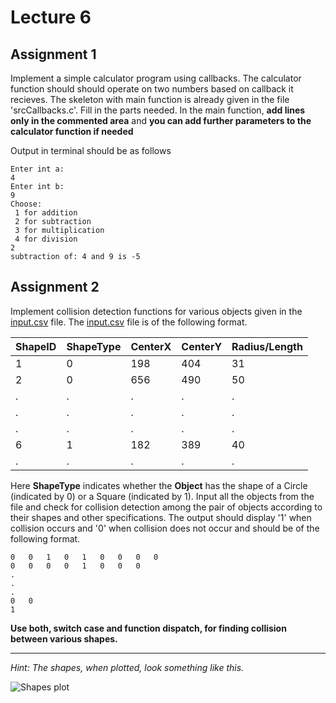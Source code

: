 # Lecture 6
## Assignment 1

Implement a simple calculator program using callbacks.
The calculator function should should operate on two numbers based on callback it recieves.
The skeleton with main function is already given in the file 'srcCallbacks.c'.
Fill in the parts needed.
In the main function,
**add lines only in the commented area**
and 
**you can add further parameters to the calculator function if needed**

Output in terminal should be as follows

```
Enter int a:
4
Enter int b:
9
Choose:
 1 for addition
 2 for subtraction
 3 for multiplication
 4 for division
2
subtraction of: 4 and 9 is -5
```

## Assignment 2

Implement collision detection functions for various objects given in the [input.csv](https://github.com/IT-Club-Pulchowk/Advance-C-Workshop/blob/main/resources/Lecture%206/input.csv) file. The [input.csv](https://github.com/IT-Club-Pulchowk/Advance-C-Workshop/blob/main/resources/Lecture%206/input.csv) file is of the following format.

| ShapeID | ShapeType | CenterX | CenterY | Radius/Length |
| ------- | --------- | ------- | ------- | ------------- |
| 1       | 0         | 198     | 404     | 31            |
| 2       | 0         | 656     | 490     | 50            |
| .       | .         | .       | .       | .             |
| .       | .         | .       | .       | .             |
| .       | .         | .       | .       | .             |
| 6       | 1         | 182     | 389     | 40            |
| .       | .         | .       | .       | .             |

Here **ShapeType** indicates whether the **Object** has the shape of a Circle (indicated by 0) or a Square (indicated by 1). Input all the objects from the file and check for collision detection among the pair of objects according to their shapes and other specifications. The output should display '1' when collision occurs and '0' when collision does not occur and should be of the following format.

```
0   0   1   0   1   0   0   0   0
0   0   0   0   1   0   0   0
.
.
.
0   0
1
```

**Use both, switch case and function dispatch, for finding collision between various shapes.**

<hr>

_Hint: The shapes, when plotted, look something like this._

![Shapes plot](https://media.discordapp.net/attachments/857148720083763220/923970614165913702/unknown.png?width=929&height=681)
